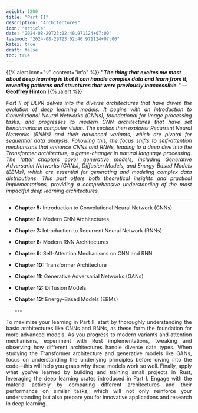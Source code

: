 ```yaml
---
weight: 1200
title: "Part II"
description: "Architectures"
icon: "article"
date: "2024-08-29T23:02:40.971124+07:00"
lastmod: "2024-08-29T23:02:40.971124+07:00"
katex: true
draft: false
toc: true
---
```

{{% alert icon="💡" context="info" %}}
<strong>"<em>The thing that excites me most about deep learning is that it can handle complex data and learn from it, revealing patterns and structures that were previously inaccessible.</em>" — Geoffrey Hinton</strong>
{{% /alert %}}

<p style="text-align: justify;">
<em>Part II of DLVR delves into the diverse architectures that have driven the evolution of deep learning models. It begins with an introduction to Convolutional Neural Networks (CNNs), foundational for image processing tasks, and progresses to modern CNN architectures that have set benchmarks in computer vision. The section then explores Recurrent Neural Networks (RNNs) and their advanced variants, which are pivotal for sequential data analysis. Following this, the focus shifts to self-attention mechanisms that enhance CNNs and RNNs, leading to a deep dive into the Transformer architecture, a game-changer in natural language processing. The latter chapters cover generative models, including Generative Adversarial Networks (GANs), Diffusion Models, and Energy-Based Models (EBMs), which are essential for generating and modeling complex data distributions. This part offers both theoretical insights and practical implementations, providing a comprehensive understanding of the most impactful deep learning architectures.</em>
</p>

---

- <p style="text-align: justify;"><strong>Chapter 5:</strong> Introduction to Convolutional Neural Network (CNNs)</p>
- <p style="text-align: justify;"><strong>Chapter 6:</strong> Modern CNN Architectures</p>
- <p style="text-align: justify;"><strong>Chapter 7:</strong> Introduction to Recurrent Neural Network (RNNs)</p>
- <p style="text-align: justify;"><strong>Chapter 8:</strong> Modern RNN Architectures</p>
- <p style="text-align: justify;"><strong>Chapter 9:</strong> Self-Attention Mechanisms on CNN and RNN</p>
- <p style="text-align: justify;"><strong>Chapter 10:</strong> Transformer Architecture</p>
- <p style="text-align: justify;"><strong>Chapter 11:</strong> Generative Adversarial Networks (GANs)</p>
- <p style="text-align: justify;"><strong>Chapter 12:</strong> Diffusion Models</p>
- <p style="text-align: justify;"><strong>Chapter 13:</strong> Energy-Based Models (EBMs)</p>
  ---

<p style="text-align: justify;">
To maximize your learning in Part II, start by thoroughly understanding the basic architectures like CNNs and RNNs, as these form the foundation for more advanced models. As you progress to modern variants and attention mechanisms, experiment with Rust implementations, tweaking and observing how different architectures handle diverse data types. When studying the Transformer architecture and generative models like GANs, focus on understanding the underlying principles before diving into the code—this will help you grasp why these models work so well. Finally, apply what you've learned by building and training small projects in Rust, leveraging the deep learning crates introduced in Part I. Engage with the material actively by comparing different architectures and their performance on similar tasks, which will not only reinforce your understanding but also prepare you for innovative applications and research in deep learning.
</p>
